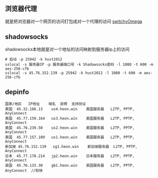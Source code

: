 ## 浏览器代理
就是把浏览器对一个网页的访问打包成对一个代理的访问
[switchyOmega](gihup已关注)

## shadowsocks
shadowsocks本地就是对一个地址的访问映射到服务器ip上的访问
```shell
# 启动 -p 25942 -k hust2012
sslocal -s 服务器IP -p 服务器端口号 -k Shadowsocks密码 -l 1080 -t 600 -m aes-256-cfb
sslocal -s 45.76.152.139 -p 25942 -k hust2012 -l 1080 -t 600 -m aes-256-cfb
```

## depinfo
```
国家/地区	IP地址	域名	说明	支持协议
美国	45.32.166.13	us4.heon.win	美国服务器	L2TP, PPTP, AnyConnect
美国	45.77.159.164	us3.heon.win	美国服务器	L2TP, PPTP, AnyConnect
美国	45.76.239.50	us2.heon.win	美国服务器	L2TP, PPTP, AnyConnect
美国	45.77.157.109	us1.heon.win	美国服务器	L2TP, PPTP, AnyConnect
新加坡	45.76.152.139	sg1.heon.win	新加坡服务器	L2TP, PPTP, AnyConnect
日本	45.77.178.214	jp2.heon.win	日本服务器	L2TP, PPTP, AnyConnect
英国	45.76.133.30	gb1.heon.win	英国服务器	L2TP, PPTP, AnyConnect  //较快
```